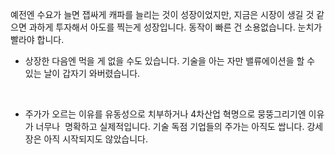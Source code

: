 예전엔 수요가 늘면 잽싸게 캐파를 늘리는 것이 성장이었지만, 지금은 시장이 생길 것 같으면 과하게 투자해서 아도를 찍는게 성장입니다. 동작이 빠른 건 소용없습니다. 눈치가 빨라야 합니다.

* 상장한 다음엔 먹을 게 없을 수도 있습니다. 기술을 아는 자만 밸류에이션을 할 수 있는 날이 갑자기 와버렸습니다.

 

* 주가가 오르는 이유를 유동성으로 치부하거나 4차산업 혁명으로 뭉뚱그리기엔 이유가 너무나  명확하고 실제적입니다. 기술 독점 기업들의 주가는 아직도 쌉니다. 강세장은 아직 시작되지도 않았습니다.